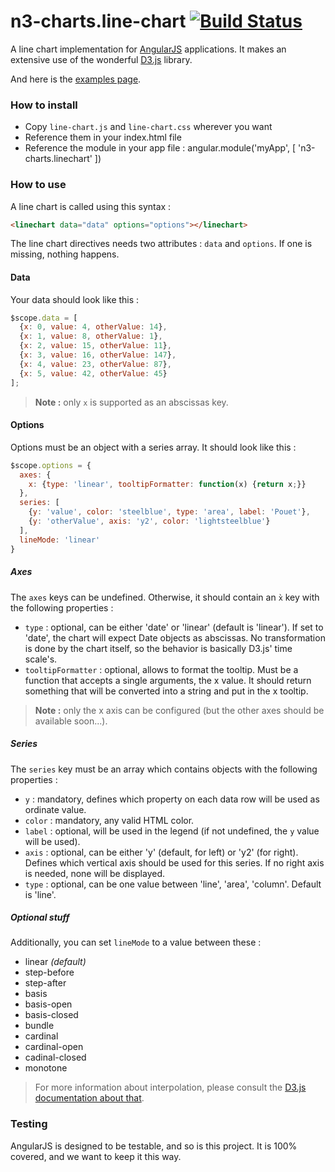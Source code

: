 # n3-charts.line-chart [![Build Status](https://travis-ci.org/angular-d3/line-chart.png?branch=master)](https://travis-ci.org/angular-d3/line-chart)

A line chart implementation for [AngularJS](http://angularjs.org/) applications. It makes an extensive use of the wonderful [D3.js](http://d3js.org/) library.

And here is the [examples page](http://angular-d3.github.io/line-chart).

### How to install
 + Copy `line-chart.js` and `line-chart.css` wherever you want
 + Reference them in your index.html file
 + Reference the module in your app file :
     angular.module('myApp', [
      'n3-charts.linechart'
    ])

### How to use
A line chart is called using this syntax :

```html
<linechart data="data" options="options"></linechart>
```

The line chart directives needs two attributes : `data` and `options`. If one is missing, nothing happens.

#### Data
Your data should look like this :

```js
$scope.data = [
  {x: 0, value: 4, otherValue: 14},
  {x: 1, value: 8, otherValue: 1},
  {x: 2, value: 15, otherValue: 11},
  {x: 3, value: 16, otherValue: 147},
  {x: 4, value: 23, otherValue: 87},
  {x: 5, value: 42, otherValue: 45}
];
```
> **Note :** only `x` is supported as an abscissas key.

#### Options
Options must be an object with a series array. It should look like this :

```js
$scope.options = {
  axes: {
    x: {type: 'linear', tooltipFormatter: function(x) {return x;}}
  },
  series: [
    {y: 'value', color: 'steelblue', type: 'area', label: 'Pouet'},
    {y: 'otherValue', axis: 'y2', color: 'lightsteelblue'}
  ],
  lineMode: 'linear'
}
```
##### Axes
The `axes` keys can be undefined. Otherwise, it should contain an `x̀` key with the following properties :

 + `type` : optional, can be either 'date' or 'linear' (default is 'linear'). If set to 'date', the chart will expect Date objects as abscissas. No transformation is done by the chart itself, so the behavior is basically D3.js' time scale's.
 + `tooltipFormatter` : optional, allows to format the tooltip. Must be a function that accepts a single arguments, the x value. It should return something that will be converted into a string and put in the x tooltip.

> **Note :** only the x axis can be configured (but the other axes should be available soon...).

##### Series
The `series` key must be an array which contains objects with the following properties :
 
+ `y` : mandatory, defines which property on each data row will be used as ordinate value.
+ `color` : mandatory, any valid HTML color.
+ `label` : optional, will be used in the legend (if not undefined, the `y` value will be used).
+ `axis` : optional, can be either 'y' (default, for left) or 'y2' (for right). Defines which vertical axis should be used for this series. If no right axis is needed, none will be displayed.
+ `type` : optional, can be one value between 'line', 'area', 'column'. Default is 'line'.

##### Optional stuff
Additionally, you can set `lineMode` to a value between these :

+ linear *(default)*
+ step-before
+ step-after
+ basis
+ basis-open
+ basis-closed
+ bundle
+ cardinal
+ cardinal-open
+ cadinal-closed
+ monotone

> For more information about interpolation, please consult the [D3.js documentation about that][1].

### Testing
AngularJS is designed to be testable, and so is this project.
It is 100% covered, and we want to keep it this way.

  [1]: https://github.com/mbostock/d3/wiki/SVG-Shapes#wiki-line_interpolate

